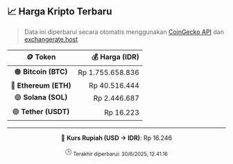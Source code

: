 

<!-- HARGA_KRIPTO -->
## 📈 Harga Kripto Terbaru

> Data ini diperbarui secara otomatis menggunakan [CoinGecko API](https://www.coingecko.com/) dan [exchangerate.host](https://exchangerate.host/)

<div align="center">

| 🪙 Token | 💰 Harga (IDR) |
|:------:|---------------:|
| 🟠 **Bitcoin (BTC)**   | Rp 1.755.658.836 |
| 🔵 **Ethereum (ETH)**  | Rp 40.516.444 |
| 🟣 **Solana (SOL)**    | Rp 2.446.687 |
| 🟢 **Tether (USDT)**   | Rp 16.223 |

---

💱 **Kurs Rupiah (USD → IDR)**: Rp 16.246

🕒 <sub>Terakhir diperbarui: 30/6/2025, 12.41.16</sub>

</div>
<!-- /HARGA_KRIPTO -->